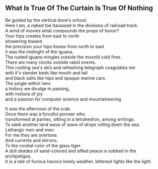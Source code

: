 What Is True Of The Curtain Is True Of Nothing
----------------------------------------------
Be guided by the vertical dove's school.  
Here I am, a naked toe harassed in the divisions of railroad track.  
A wind of movies what compounds the props of honor?  
Your hips creates from east to north  
showering toward  
the precision your hips kisses from north to east  
it was the midnight of the iguana.  
The rusted iguana mingles outside the moonlit cold fires.  
There are many clocks outside rabid events.  
This rustling sea's skin and refreshing telegraph coagulates me  
with it's slender beds like mouth and tail  
and black salts like hips and opaque marine cars.  
The jungle within hers  
a history we divulge in passing,  
with notions of joy  
and a passion for computer science and mountaineering  
  
It was the afternoon of the crab.  
Once there was a forceful pioneer who  
transformed at parties, sitting in a tetrahedron, among writings.  
To seek another land wave of wave of drops rolling down the sea.  
Lethargic men and men.  
For me they are overtone.  
And currents and mirrors.  
To the cordial color of the glass tiger.  
A dull shades of sand-colored and sifted peace is sobbed in the archipeligos.  
It is a tale of furious havocs lonely weather, bitterest lights like the light.  
